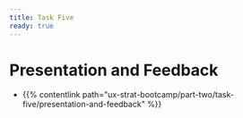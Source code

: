 ```yaml
---
title: Task Five
ready: true
---
```


# Presentation and Feedback
- {{% contentlink path="ux-strat-bootcamp/part-two/task-five/presentation-and-feedback" %}}